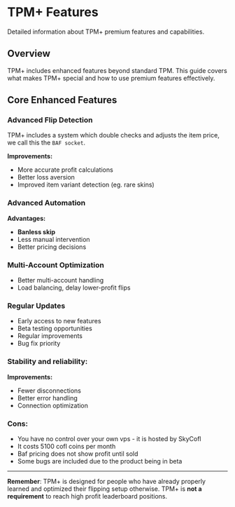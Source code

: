 # TPM+ Features

Detailed information about TPM+ premium features and capabilities.

## Overview

TPM+ includes enhanced features beyond standard TPM. This guide covers what makes TPM+ special and how to use premium features effectively.

## Core Enhanced Features

### Advanced Flip Detection

TPM+ includes a system which double checks and adjusts the item price, we call this the `BAF socket`.

**Improvements:**
- More accurate profit calculations
- Better loss aversion
- Improved item variant detection (eg. rare skins)

### Advanced Automation

**Advantages:**
- **Banless skip**
- Less manual intervention
- Better pricing decisions

### Multi-Account Optimization

- Better multi-account handling
- Load balancing, delay lower-profit flips

### Regular Updates

- Early access to new features
- Beta testing opportunities
- Regular improvements
- Bug fix priority

### Stability and reliability:

**Improvements:**
- Fewer disconnections
- Better error handling
- Connection optimization

### Cons:
- You have no control over your own vps - it is hosted by SkyCofl
- It costs 5100 cofl coins per month
- Baf pricing does not show profit until sold
- Some bugs are included due to the product being in beta

---

**Remember**: TPM+ is designed for people who have already properly learned and optimized their flipping setup otherwise.
TPM+ is **not a requirement** to reach high profit leaderboard positions.
